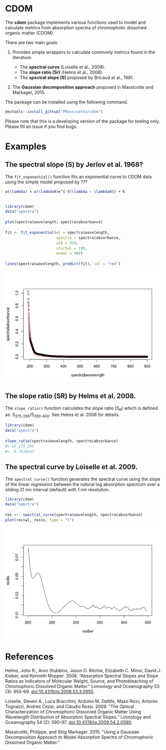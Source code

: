 CDOM
====

The **cdom** package implements various functions used to model and calculate metrics from absorption spectra of chromophotic dissolved organic matter (CDOM).

There are two main goals:

1.  Provides simple wrappers to calculate commonly metrics found in the literature.
    -   The **spectral curve** (Loiselle et al., 2009).
    -   The **slope ratio (Sr)** (Helms et al., 2008).
    -   The **spectral slope (S)** proposed by Bricaud et al., 1981.

2.  The **Gaussian decomposition approach** proposed in Massicotte and Markager, 2015.

The package can be installed using the following command.

``` r
devtools::install_github("PMassicotte/cdom")
```

Please note that this is a developing version of the package for testing only. Please fill an issue if you find bugs.

Examples
========

The spectral slope (S) by Jerlov et al. 1968?
---------------------------------------------

The `fit_exponential()` function fits an exponential curve to CDOM data using the simple model proposed by ???

``` tex
a(\lambda) = a(\lambda0)e^{-S(\lambda - \lambda0)} + K
```

``` r

library(cdom)
data("spectra")

plot(spectra$wavelength, spectra$absorbance)

fit <- fit_exponential(wl = spectra$wavelength,
                       spectra = spectra$absorbance,
                       wl0 = 350,
                       startwl = 190,
                       endwl = 900)

lines(spectra$wavelength, predict(fit), col = "red")
```

![](README-exponential-1.png)

The slope ratio (SR) by Helms et al. 2008.
------------------------------------------

The `slope_ratio()` function calculates the slope ratio (S<sub>R</sub>) which is defined as: S<sub>275-295</sub>/S<sub>350-400</sub>. See Helms et al. 2008 for details.

``` r
library(cdom)
data("spectra")

slope_ratio(spectra$wavelength, spectra$absorbance)
#> wl_275_295 
#>  0.7519547
```

The spectral curve by Loiselle et al. 2009.
-------------------------------------------

The `spectral_curve()` function generates the spectral curve using the slope of the linear regression between the natural log absorption spectrum over a sliding 21 nm interval (default) with 1 nm resolution.

``` r
library(cdom)
data("spectra")

res <-  spectral_curve(spectra$wavelength, spectra$absorbance)
plot(res$wl, res$s, type = "l")
```

![](README-spectral_slope-1.png)

References
==========

Helms, John R., Aron Stubbins, Jason D. Ritchie, Elizabeth C. Minor, David J. Kieber, and Kenneth Mopper. 2008. “Absorption Spectral Slopes and Slope Ratios as Indicators of Molecular Weight, Source, and Photobleaching of Chromophoric Dissolved Organic Matter.” Limnology and Oceanography 53 (3): 955–69. <doi:10.4319/lo.2008.53.3.0955>.

Loiselle, Steven A., Luca Bracchini, Arduino M. Dattilo, Maso Ricci, Antonio Tognazzi, Andres Cézar, and Claudio Rossi. 2009. “The Optical Characterization of Chromophoric Dissolved Organic Matter Using Wavelength Distribution of Absorption Spectral Slopes.” Limnology and Oceanography 54 (2): 590–97. <doi:10.4319/lo.2009.54.2.0590>.

Massicotte, Philippe, and Stiig Markager. 2015. “Using a Gaussian Decomposition Approach to Model Absorption Spectra of Chromophoric Dissolved Organic Matter.”
